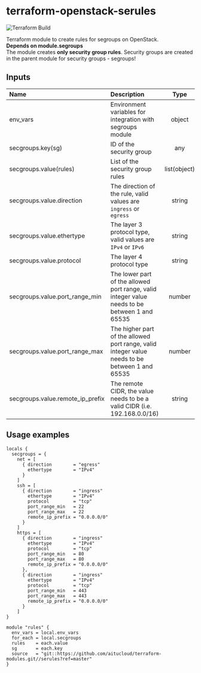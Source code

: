 # terraform-openstack-serules
![Terraform Build](https://nexus.btsd.kz/repository/devops/badge.svg)

Terraform module to create rules for segroups on OpenStack.  
**Depends on module.segroups**  
The module creates **only security group rules**. Security groups are created in the parent module for security groups - segroups!  

## Inputs
| Name | Description | Type | Default | Required |
|:-----|:------------|:----:|:-------:|:--------:|
|env_vars  | Environment variables for integration with segroups module | object | - | **yes** |
|secgroups.key(sg)  | ID of the security group | any | `-` | **yes** |
|secgroups.value(rules)  | List of the security group rules | list(object) | `[]` | **yes** |
|secgroups.value.direction  | The direction of the rule, valid values are `ingress` or `egress` | string | `-` | **yes** |
|secgroups.value.ethertype  | The layer 3 protocol type, valid values are `IPv4` or `IPv6` | string | - | **yes**  |
|secgroups.value.protocol  | The layer 4 protocol type | string | - | no |
|secgroups.value.port_range_min  | The lower part of the allowed port range, valid integer value needs to be between 1 and 65535 | number | - | no |
|secgroups.value.port_range_max  | The higher part of the allowed port range, valid integer value needs to be between 1 and 65535 | number | - | no |
|secgroups.value.remote_ip_prefix  | The remote CIDR, the value needs to be a valid CIDR (i.e. 192.168.0.0/16) | string | - | no |

## Usage examples
```hcl
locals {
  secgroups = {
    net = [
      { direction        = "egress"
        ethertype        = "IPv4"
      }
    ]
    ssh = [
      { direction        = "ingress"
        ethertype        = "IPv4"
        protocol         = "tcp"
        port_range_min   = 22
        port_range_max   = 22
        remote_ip_prefix = "0.0.0.0/0"
      }
    ]
    https = [
      { direction        = "ingress"
        ethertype        = "IPv4"
        protocol         = "tcp"
        port_range_min   = 80
        port_range_max   = 80
        remote_ip_prefix = "0.0.0.0/0"
      },
      { direction        = "ingress"
        ethertype        = "IPv4"
        protocol         = "tcp"
        port_range_min   = 443
        port_range_max   = 443
        remote_ip_prefix = "0.0.0.0/0"
      }
    ]
}

module "rules" {
  env_vars = local.env_vars
  for_each = local.secgroups
  rules    = each.value
  sg       = each.key
  source   = "git::https://github.com/aitucloud/terraform-modules.git//serules?ref=master"
}
```
